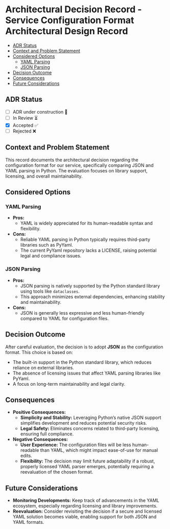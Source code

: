# Architectural Decision Record - Service Configuration Format Architectural Design Record <!-- omit in toc -->
- [ADR Status](#adr-status)
- [Context and Problem Statement](#context-and-problem-statement)
- [Considered Options](#considered-options)
  - [YAML Parsing](#yaml-parsing)
  - [JSON Parsing](#json-parsing)
- [Decision Outcome](#decision-outcome)
- [Consequences](#consequences)
- [Future Considerations](#future-considerations)

## ADR Status
- [ ] ADR under construction 🚧
- [ ] In Review ⏳
- [x] Accepted ✅
- [ ] Rejected ❌

## Context and Problem Statement
This record documents the architectural decision regarding the configuration format for our service, specifically comparing JSON and YAML parsing in Python. The evaluation focuses on library support, licensing, and overall maintainability.

## Considered Options

### YAML Parsing
- **Pros:**  
  - YAML is widely appreciated for its human-readable syntax and flexibility.
- **Cons:**  
  - Reliable YAML parsing in Python typically requires third-party libraries such as PyYaml.
  - The current PyYaml repository lacks a LICENSE, raising potential legal and compliance issues.

### JSON Parsing
- **Pros:**  
  - JSON parsing is natively supported by the Python standard library using tools like `dataclasses`.
  - This approach minimizes external dependencies, enhancing stability and maintainability.
- **Cons:**  
  - JSON is generally less expressive and less human-friendly compared to YAML for configuration files.

## Decision Outcome
After careful evaluation, the decision is to adopt **JSON** as the configuration format. This choice is based on:
- The built-in support in the Python standard library, which reduces reliance on external libraries.
- The absence of licensing issues that affect YAML parsing libraries like PyYaml.
- A focus on long-term maintainability and legal clarity.

## Consequences
- **Positive Consequences:**
  - **Simplicity and Stability:** Leveraging Python’s native JSON support simplifies development and reduces potential security risks.
  - **Legal Safety:** Eliminates concerns related to third-party licensing, ensuring full compliance.
- **Negative Consequences:**
  - **User Experience:** The configuration files will be less human-readable than YAML, which might impact ease-of-use for manual edits.
  - **Flexibility:** The decision may limit future adaptability if a robust, properly licensed YAML parser emerges, potentially requiring a reevaluation of the chosen format.

## Future Considerations
- **Monitoring Developments:** Keep track of advancements in the YAML ecosystem, especially regarding licensing and library improvements.
- **Reevaluation:** Consider revisiting the decision if a secure and licensed YAML solution becomes viable, enabling support for both JSON and YAML formats.
